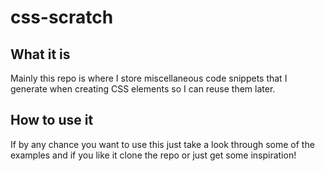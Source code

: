 # css-scratch

## What it is

Mainly this repo is where I store miscellaneous code snippets that I generate when creating CSS elements so I can reuse them later.

## How to use it

If by any chance you want to use this just take a look through some of the examples and if you like it clone the repo or just get some inspiration!
